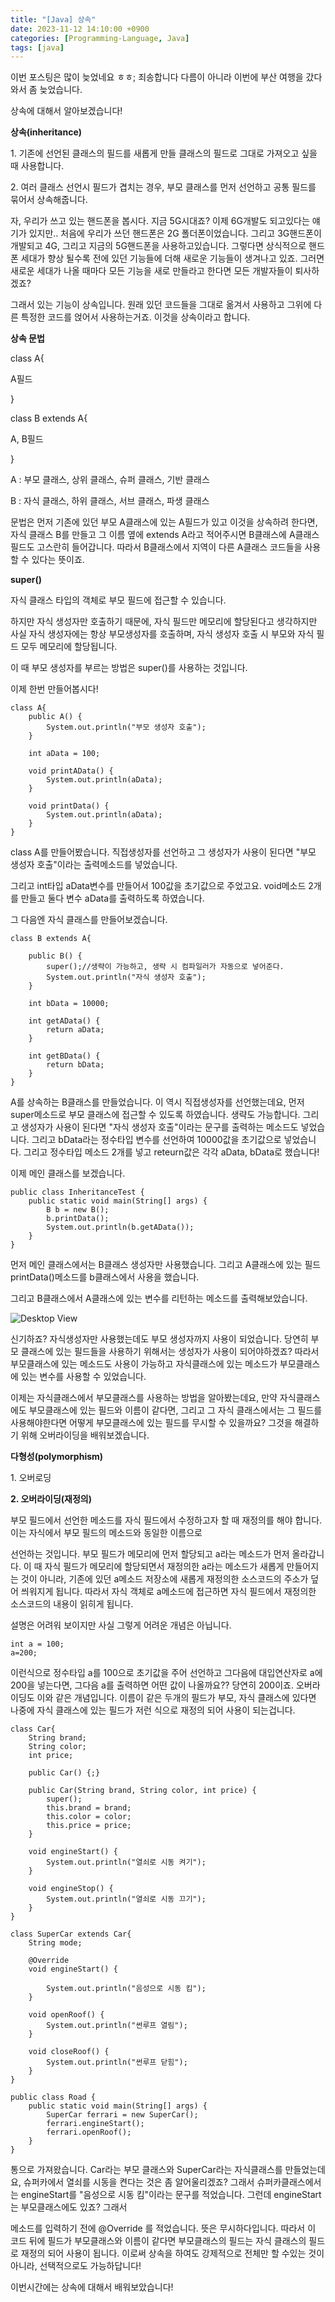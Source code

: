 ```yaml
---
title: "[Java] 상속"
date: 2023-11-12 14:10:00 +0900
categories: [Programming-Language, Java]
tags: [java]
---
```



이번 포스팅은 많이 늦었네요 ㅎㅎ; 죄송합니다 다름이 아니라 이번에 부산 여행을 갔다 와서 좀 늦었습니다.

상속에 대해서 알아보겠습니다!

**상속(inheritance)**

1\. 기존에 선언된 클래스의 필드를 새롭게 만들 클래스의 필드로 그대로 가져오고 싶을 때 사용합니다.

2\. 여러 클래스 선언시 필드가 겹치는 경우, 부모 클래스를 먼저 선언하고 공통 필드를 묶어서 상속해줍니다.

자, 우리가 쓰고 있는 핸드폰을 봅시다. 지금 5G시대죠? 이제 6G개발도 되고있다는 얘기가 있지만.. 처음에 우리가 쓰던 핸드폰은 2G 폴더폰이었습니다. 그리고 3G핸드폰이 개발되고 4G, 그리고 지금의 5G핸드폰을 사용하고있습니다. 그렇다면 상식적으로 핸드폰 세대가 향상 될수록 전에 있던 기능들에 더해 새로운 기능들이 생겨나고 있죠. 그러면 새로운 세대가 나올 때마다 모든 기능을 새로 만들라고 한다면 모든 개발자들이 퇴사하겠죠?

그래서 있는 기능이 상속입니다. 원래 있던 코드들을 그대로 옮겨서 사용하고 그위에 다른 특정한 코드를 얹어서 사용하는거죠. 이것을 상속이라고 합니다.

**상속 문법**

class A{

A필드

}

class B extends A{

A, B필드

}

A : 부모 클래스, 상위 클래스, 슈퍼 클래스, 기반 클래스

B : 자식 클래스, 하위 클래스, 서브 클래스, 파생 클래스

문법은 먼저 기존에 있던 부모 A클래스에 있는 A필드가 있고 이것을 상속하려 한다면, 자식 클래스 B를 만들고 그 이름 옆에 extends A라고 적어주시면 B클래스에 A클래스 필드도 고스란히 들어갑니다. 따라서 B클래스에서 지역이 다른 A클래스 코드들을 사용할 수 있다는 뜻이죠.

**super()**

자식 클래스 타입의 객체로 부모 필드에 접근할 수 있습니다.

하지만 자식 생성자만 호출하기 때문에, 자식 필드만 메모리에 할당된다고 생각하지만 사실 자식 생성자에는 항상 부모생성자를 호출하며, 자식 생성자 호출 시 부모와 자식 필드 모두 메모리에 할당됩니다.

이 때 부모 생성자를 부르는 방법은 super()를 사용하는 것입니다.

이제 한번 만들어봅시다!

```
class A{
	public A() {
		System.out.println("부모 생성자 호출"); 
	}
	
	int aData = 100;
	
	void printAData() {
		System.out.println(aData);
	}
	
	void printData() {
		System.out.println(aData);
	}
}
```

class A를 만들어봤습니다. 직접생성자를 선언하고 그 생성자가 사용이 된다면 "부모 생성자 호출"이라는 출력메소드를 넣었습니다.

그리고 int타입 aData변수를 만들어서 100값을 초기값으로 주었고요. void메소드 2개를 만들고 둘다 변수 aData를 출력하도록 하였습니다.

그 다음엔 자식 클래스를 만들어보겠습니다.

```
class B extends A{
	
	public B() {
		super();//생략이 가능하고, 생략 시 컴파일러가 자동으로 넣어준다.
		System.out.println("자식 생성자 호출");
	}
	
	int bData = 10000;
	
	int getAData() {
		return aData;
	}
	
	int getBData() {
		return bData;
	}
}
```

A를 상속하는 B클래스를 만들었습니다. 이 역시 직접생성자를 선언했는데요, 먼저 super메소드로 부모 클래스에 접근할 수 있도록 하였습니다. 생략도 가능합니다. 그리고 생성자가 사용이 된다면 "자식 생성자 호출"이라는 문구를 출력하는 메소드도 넣었습니다. 그리고 bData라는 정수타입 변수를 선언하여 10000값을 초기값으로 넣었습니다. 그리고 정수타입 메소드 2개를 넣고 reteurn값은 각각 aData, bData로 했습니다!

이제 메인 클래스를 보겠습니다.

```
public class InheritanceTest {
	public static void main(String[] args) {
		B b = new B();
		b.printData();
		System.out.println(b.getAData()); 
	}
}
```

먼저 메인 클래스에서는 B클래스 생성자만 사용했습니다. 그리고 A클래스에 있는 필드 printData()메소드를 b클래스에서 사용을 했습니다.

그리고 B클래스에서 A클래스에 있는 변수를 리턴하는 메소드를 출력해보았습니다.

![Desktop View](/assets/img/Programming-Language/Java/Inheritance/1.png)

신기하죠? 자식생성자만 사용했는데도 부모 생성자까지 사용이 되었습니다. 당연히 부모 클래스에 있는 필드들을 사용하기 위해서는 생성자가 사용이 되어야하겠죠? 따라서 부모클래스에 있는 메소드도 사용이 가능하고 자식클래스에 있는 메소드가 부모클래스에 있는 변수를 사용할 수 있었습니다.

이제는 자식클래스에서 부모클래스를 사용하는 방법을 알아봤는데요, 만약 자식클래스에도 부모클래스에 있는 필드와 이름이 같다면, 그리고 그 자식 클래스에서는 그 필드를 사용해야한다면 어떻게 부모클래스에 있는 필드를 무시할 수 있을까요? 그것을 해결하기 위해 오버라이딩을 배워보겠습니다.

**다형성(polymorphism)**

1\. 오버로딩

**2\. 오버라이딩(재정의)**

부모 필드에서 선언한 메소드를 자식 필드에서 수정하고자 할 때 재정의를 해야 합니다.이는 자식에서 부모 필드의 메소드와 동일한 이름으로

선언하는 것입니다. 부모 필드가 메모리에 먼저 할당되고 a라는 메소드가 먼저 올라갑니다. 이 때 자식 필드가 메모리에 할당되면서 재정의한 a라는 메소드가 새롭게 만들어지는 것이 아니라, 기존에 있던 a메소드 저장소에 새롭게 재정의한 소스코드의 주소가 덮어 씌워지게 됩니다. 따라서 자식 객체로 a메소드에 접근하면 자식 필드에서 재정의한 소스코드의 내용이 읽히게 됩니다.

설명은 어려워 보이지만 사실 그렇게 어려운 개념은 아닙니다.

```
int a = 100;
a=200;
```

이런식으로 정수타입 a를 100으로 초기값을 주어 선언하고 그다음에 대입연산자로 a에 200을 넣는다면, 그다음 a를 출력하면 어떤 값이 나올까요?? 당연히 200이죠. 오버라이딩도 이와 같은 개념입니다. 이름이 같은 두개의 필드가 부모, 자식 클래스에 있다면 나중에 자식 클래스에 있는 필드가 저런 식으로 재정의 되어 사용이 되는겁니다.

```
class Car{
	String brand;
	String color;
	int price;
	
	public Car() {;}

	public Car(String brand, String color, int price) {
		super();
		this.brand = brand;
		this.color = color;
		this.price = price;
	}
	
	void engineStart() {
		System.out.println("열쇠로 시동 켜기");
	}
	
	void engineStop() {
		System.out.println("열쇠로 시동 끄기");
	}
}

class SuperCar extends Car{
	String mode;
	
	@Override
	void engineStart() {
	
		System.out.println("음성으로 시동 킴");
	}
	
	void openRoof() {
		System.out.println("썬루프 열림");
	}
	
	void closeRoof() {
		System.out.println("썬루프 닫힘");
	}
}

public class Road {
	public static void main(String[] args) {
		SuperCar ferrari = new SuperCar();
		ferrari.engineStart();
		ferrari.openRoof();
	}
}
```

통으로 가져왔습니다. Car라는 부모 클래스와 SuperCar라는 자식클래스를 만들었는데요, 슈퍼카에서 열쇠를 시동을 켠다는 것은 좀 알어울리겠죠? 그래서 슈퍼카클래스에서는 engineStart를 "음성으로 시동 킴"이라는 문구를 적었습니다. 그런데 engineStart는 부모클래스에도 있죠? 그래서

메소드를 입력하기 전에 @Override 를 적었습니다. 뜻은 무시하다입니다. 따라서 이 코드 뒤에 필드가 부모클래스와 이름이 같다면 부모클래스의 필드는 자식 클래스의 필드로 재정의 되어 사용이 됩니다. 이로써 상속을 하여도 강제적으로 전체만 할 수있는 것이 아니라, 선택적으로도 가능하답니다!

이번시간에는 상속에 대해서 배워보았습니다!